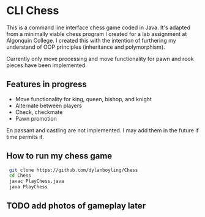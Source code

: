 # CLI Chess
This is a command line interface chess game coded in Java. It's adapted from a minimally viable chess program I created for a lab assignment at Algonquin College. 
I created this with the intention of furthering my understand of OOP principles (inheritance and polymorphism). 

Currently only move processing and move functionality for pawn and rook pieces have been implemented. 


## Features in progress

* Move functionality for king, queen, bishop, and knight
* Alternate between players
* Check, checkmate
* Pawn promotion

En passant and castling are not implemented. I may add them in the future if time permits it. 


## How to run my chess game

```sh
 git clone https://github.com/dylanboyling/Chess
 cd Chess
 javac PlayChess.java
 java PlayChess
```


## TODO add photos of gameplay later
